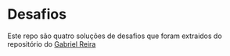 # Desafios

Este repo são quatro soluções de desafios que foram extraidos do repositório do [Gabriel Reira](https://github.com/GabrielReira/Data-Science-Challenges)
